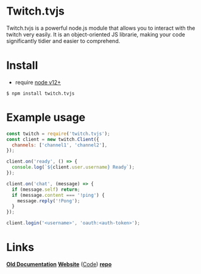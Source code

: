 # Twitch.tvjs

Twitch.tvjs is a powerful node.js module that allows you to interact with the twitch very easily. 
It is an object-oriented JS librarie, making your code significantly tidier and easier to comprehend.

# Install
* require [node v12+](https://nodejs.org/)

```
$ npm install twitch.tvjs
```

# Example usage

```js
const twitch = require('twitch.tvjs');
const client = new twitch.Client({
  channels: ['channel1', 'channel2'],
});

client.on('ready', () => {
  console.log(`${client.user.username} Ready`);
});

client.on('chat', (message) => {
  if (message.self) return;
  if (message.content === '!ping') {
    message.reply('!Pong');
  }
});

client.login('<username>', 'oauth:<auth-token>');
```

# Links

**[Old Documentation](https://test845a.gitbook.io/twitch-tvjs/)**
**[Website](https://viperlight.github.io/)** ([Code](https://github.com/viperlight/twitch-docs-website))
**[repo](https://github.com/viperlight/Twitch.tvjs/)**